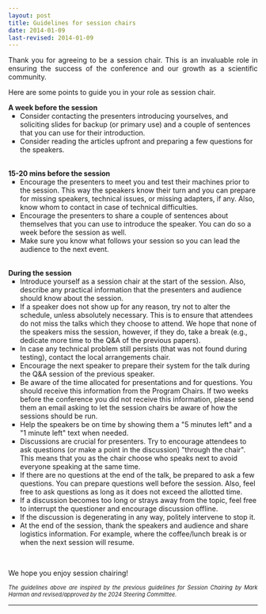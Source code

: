 ```yaml
---
layout: post
title: Guidelines for session chairs
date: 2014-01-09
last-revised: 2014-01-09
---
```


<p style="text-align: justify">Thank you for agreeing to be a session chair. This is an invaluable role in ensuring the success of the conference and our growth as a scientific community.</p>

<p style="text-align: justify">Here are some points to guide you in your role as session chair.</p>


<li type="none">
    <b>A week before the session</b>
        <ul type="square">
            <li>Consider contacting the presenters introducing yourselves, and soliciting slides for backup (or primary use) and a couple of sentences that you can use for their introduction.</li>
            <li>Consider reading the articles upfront and preparing a few questions for the speakers.</li>
        </ul>
</li>

<br>

<li type="none">
    <b>15-20 mins before the session</b>
        <ul type="square">
            <li>Encourage the presenters to meet you and test their machines prior to the session. This way the speakers know their turn and you can prepare for missing speakers, technical issues, or missing adapters, if any. Also, know whom to contact in case of technical difficulties.</li>
            <li>Encourage the presenters to share a couple of sentences about themselves that you can use to introduce the speaker. You can do so a week before the session as well. </li>
            <li>Make sure you know what follows your session so you can lead the audience to the next event. </li>
        </ul>
</li>

<br>

<li type="none">
    <b>During the session</b>
        <ul type="square">
            <li>Introduce yourself as a session chair at the start of the session. Also, describe any practical information that the presenters and audience should know about the session.</li>
            <li>If a speaker does not show up for any reason, try not to alter the schedule, unless absolutely necessary. This is to ensure that attendees do not miss the talks which they choose to attend. We hope that none of the speakers miss the session, however, if they do, take a break (e.g., dedicate more time to the Q&A of the previous papers).</li>
            <li>In case any technical problem still persists (that was not found during testing), contact the local arrangements chair. </li>
            <li>Encourage the next speaker to prepare their system for the talk during the Q&A session of the previous speaker.</li>
            <li>Be aware of the time allocated for presentations and for questions. You should receive this information from the Program Chairs. If two weeks before the conference you did not receive this information, please send them an email asking to let the session chairs be aware of how the sessions should be run. </li>
            <li>Help the speakers be on time by showing them a "5 minutes left" and a "1 minute left" text when needed.</li>
            <li>Discussions are crucial for presenters. Try to encourage attendees to ask questions (or make a point in the discussion) "through the chair". This means that you as the chair choose who speaks next to avoid everyone speaking at the same time.</li>
            <li>If there are no questions at the end of the talk, be prepared to ask a few questions. You can prepare questions well before the session. Also, feel free to ask questions as long as it does not exceed the allotted time.</li>
            <li>If a discussion becomes too long or strays away from the topic, feel free to interrupt the questioner and encourage discussion offline.</li>
            <li>If the discussion is degenerating in any way, politely intervene to stop it.</li>
            <li>At the end of the session, thank the speakers and audience and share logistics information. For example, where the coffee/lunch break is or when the next session will resume.</li>
        </ul>
</li>
<br/>
<p style="text-align: justify">We hope you enjoy session chairing!</p>

<p style="text-align: justify; font-size:0.8em"><i>The guidelines above are inspired by the previous guidelines for Session Chairing by Mark Harman and revised/approved by the  2024 Steering Committee.</i></p>

<hr/>
<br/>